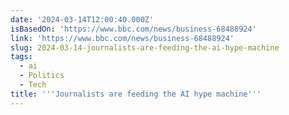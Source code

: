 ```yaml
---
date: '2024-03-14T12:00:40.000Z'
isBasedOn: 'https://www.bbc.com/news/business-68488924'
link: 'https://www.bbc.com/news/business-68488924'
slug: 2024-03-14-journalists-are-feeding-the-ai-hype-machine
tags:
  - ai
  - Politics
  - Tech
title: '''Journalists are feeding the AI hype machine'''
---
```


